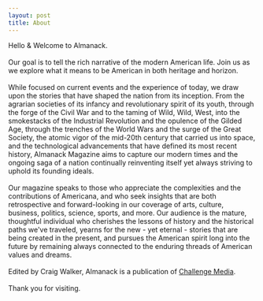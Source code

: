 ```yaml
---
layout: post
title: About
---
```

Hello & Welcome to Almanack.
<br><br>
Our goal is to tell the rich narrative of the modern American life. Join us as we explore what it means to be American in both heritage and horizon.
<br><br>
While focused on current events and the experience of today, we draw upon the stories that have shaped the nation from its inception. From the agrarian societies of its infancy and revolutionary spirit of its youth, through the forge of the Civil War and to the taming of Wild, Wild, West, into the smokestacks of the Industrial Revolution and the opulence of the Gilded Age, through the trenches of the World Wars and the surge of the Great Society, the atomic vigor of the mid-20th century that carried us into space, and the technological advancements that have defined its most recent history, Almanack Magazine aims to capture our modern times and the ongoing saga of a nation continually reinventing itself yet always striving to uphold its founding ideals.
<br><br>
Our magazine speaks to those who appreciate the complexities and the contributions of Americana, and who seek insights that are both retrospective and forward-looking in our coverage of arts, culture, business, politics, science, sports, and more. Our audience is the mature, thoughtful individual who cherishes the lessons of history and the historical paths we've traveled, yearns for the new - yet eternal - stories that are being created in the present, and pursues the American spirit long into the future by remaining always connected to the enduring threads of American values and dreams.
<br><br>
Edited by Craig Walker, Almanack is a publication of [Challenge Media](https://challenge.media).
<br><br>
Thank you for visiting.
